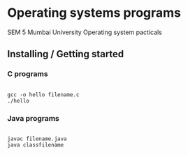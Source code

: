 # Operating systems programs
SEM 5 Mumbai University Operating system pacticals

## Installing / Getting started


### C programs
```shell

gcc -o hello filename.c
./hello

```

### Java programs
```shell

javac filename.java
java classfilename

```
